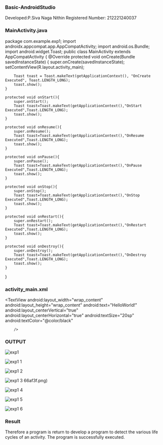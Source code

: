 ### Basic-AndroidStudio
Developed:P.Siva Naga Nithin
Registered Number: 212221240037

### MainActivity.java

package com.example.exp1;
import androidx.appcompat.app.AppCompatActivity;
import android.os.Bundle;
import android.widget.Toast;
public class MainActivity extends AppCompatActivity {
  @Override
    protected void onCreate(Bundle savedInstanceState) {
        super.onCreate(savedInstanceState);
        setContentView(R.layout.activity_main);




        Toast toast = Toast.makeText(getApplicationContext(), "OnCreate Executed", Toast.LENGTH_LONG);
        toast.show();
    }

    protected void onStart(){
        super.onStart();
        Toast toast=Toast.makeText(getApplicationContext(),"OnStart Executed",Toast.LENGTH_LONG);
        toast.show();
    }

    protected void onResume(){
        super.onResume();
        Toast toast=Toast.makeText(getApplicationContext(),"OnResume Executed",Toast.LENGTH_LONG);
        toast.show();
    }

    protected void onPause(){
        super.onPause();
        Toast toast=Toast.makeText(getApplicationContext(),"OnPause Executed",Toast.LENGTH_LONG);
        toast.show();
    }

    protected void onStop(){
        super.onStop();
        Toast toast=Toast.makeText(getApplicationContext(),"OnStop Executed",Toast.LENGTH_LONG);
        toast.show();
    }

    protected void onRestart(){
        super.onRestart();
        Toast toast=Toast.makeText(getApplicationContext(),"OnRestart Executed",Toast.LENGTH_LONG);
        toast.show();
    }

    protected void onDestroy(){
        super.onDestroy();
        Toast toast=Toast.makeText(getApplicationContext(),"OnDestroy Executed",Toast.LENGTH_LONG);
        toast.show();
    }
}

### activity_main.xml

<?xml version="1.0" encoding="utf-8"?>
<RelativeLayout xmlns:android="http://schemas.android.com/apk/res/android"
    xmlns:app="http://schemas.android.com/apk/res-auto"
    xmlns:tools="http://schemas.android.com/tools"
    android:layout_width="match_parent"
    android:layout_height="match_parent"
    tools:context=".MainActivity">
    <TextView
        android:layout_width="wrap_content"
        android:layout_height="wrap_content"
        android:text="HelloWorld!"
        android:layout_centerVertical="true"
        android:layout_centerHorizontal="true"
        android:textSize="20sp"
        android:textColor="@color/black"

        />
</RelativeLayout>

### OUTPUT

![exp1](https://user-images.githubusercontent.com/94154780/190052416-25a54867-0c4b-42b5-af15-e62311575004.png)

![exp1 1](https://user-images.githubusercontent.com/94154780/190052455-49660791-aa68-4744-895d-d71ca3e0833b.png)

![exp1 2](https://user-images.githubusercontent.com/94154780/190052913-b87b7ed1-05fa-43fa-bf27-cf7801f3af03.png)


![exp1 3](https://user-images.githubusercontent.com/94154780/190052488-8be2c88c-bf44-4ce7-8db5-79773331137c.png)
66af3f.png)

![exp1 4](https://user-images.githubusercontent.com/94154780/190052516-966839c6-5648-4cf0-ac9f-9dd28f100d9f.png)

![exp1 5](https://user-images.githubusercontent.com/94154780/190052552-7416c3dc-9aef-45dc-9d60-1d2316c060d5.png)

![exp1 6](https://user-images.githubusercontent.com/94154780/190052576-444c9655-e5ca-449c-9327-01983990c269.png)

### Result

Therefore a program is return to develop a program to detect the various life cycles of an activity. The program is successfully executed.




